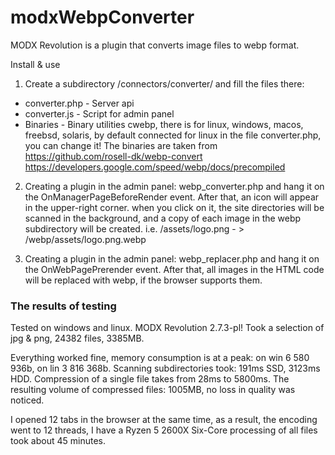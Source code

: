 # modxWebpConverter

MODX Revolution is a plugin that converts image files to webp format.

Install & use

1. Create a subdirectory /connectors/converter/ and fill the files there:
* converter.php - Server api
* converter.js - Script for admin panel
* Binaries - Binary utilities cwebp, there is for linux, windows, macos, freebsd, solaris, by default connected for linux in the file converter.php, you can change it!
The binaries are taken from https://github.com/rosell-dk/webp-convert https://developers.google.com/speed/webp/docs/precompiled

2. Creating a plugin in the admin panel: webp_converter.php and hang it on the OnManagerPageBeforeRender event. After that, an icon will appear in the upper-right corner. when you click on it, the site directories will be scanned in the background, and a copy of each image in the webp subdirectory will be created. 
i.e. /assets/logo.png - > /webp/assets/logo.png.webp

3. Creating a plugin in the admin panel: webp_replacer.php and hang it on the OnWebPagePrerender event. After that, all images in the HTML code will be replaced with webp, if the browser supports them.

### The results of testing

Tested on windows and linux. MODX Revolution 2.7.3-pl!
Took a selection of jpg & png, 24382 files, 3385MB.

Everything worked fine, memory consumption is at a peak: on win 6 580 936b, on lin 3 816 368b.
Scanning subdirectories took: 191ms SSD, 3123ms HDD.
Compression of a single file takes from 28ms to 5800ms.
The resulting volume of compressed files: 1005MB, no loss in quality was noticed.

I opened 12 tabs in the browser at the same time, as a result, the encoding went to 12 threads, I have a Ryzen 5 2600X Six-Core processing of all files took about 45 minutes.
